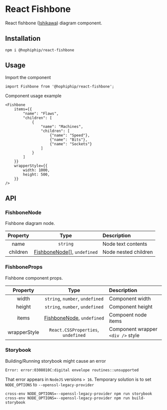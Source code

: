 # React Fishbone

React fishbone ([Ishikawa](https://en.wikipedia.org/wiki/Ishikawa_diagram)) diagram component.

## Installation

```console
npm i @hophiphip/react-fishbone
```

## Usage

Import the component

```tsx
import Fishbone from '@hophiphip/react-fishbone';
```

Component usage example

```tsx
<Fishbone 
    items={{
        "name": "Flaws",
        "children": [
            {
                "name": "Machines",
                "children": [
                    {"name": "Speed"},
                    {"name": "Bits"},
                    {"name": "Sockets"}
                ]
            }
        ]
    }}
    wrapperStyle={{ 
        width: 1000, 
        height: 500,
    }}
/>
```

## API

### **FishboneNode**

Fishbone diagram node.

| Property | Type                                             | Description          |
|:--------:|:------------------------------------------------:|:---------------------|
| name     | `string`                                         | Node text contents   |
| children | [FishboneNode](#fishbonenode)[], `undefined`     | Node nested children |

### **FishboneProps**

Fishbone component props.

| Property     | Type                                        | Description                       |
|:------------:|:-------------------------------------------:|:----------------------------------|
| width        | `string`, `number`, `undefined`             | Component width                   |
| height       | `string`, `number`, `undefined`             | Component height                  |
| items        | [FishboneNode](#fishbonenode), `undefined`  | Compoent node items               |
| wrapperStyle | `React.CSSProperties`, `undefined`          | Component wrapper `<div />` style |

### Storybook 

Building/Running storybook might cause an error

```text
Error: error:0308010C:digital envelope routines::unsupported
```

That error appears in `NodeJS` versions `> 16`. Temporary solution is to set `NODE_OPTIONS` to `--openssl-legacy-provider`

```console
cross-env NODE_OPTIONS=--openssl-legacy-provider npm run storybook
cross-env NODE_OPTIONS=--openssl-legacy-provider npm run build-storybook
```
